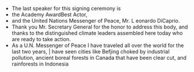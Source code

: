 - The last speaker for this signing ceremony is
- the Academy AwardBest Actor,
- and the United Nations Messenger of Peace, Mr. L eonardo DiCaprio.
- Thank you Mr. Secretary General for the honor to address this body, and thanks to the distinguished climate leaders assembled here today who are ready to take action.
- As a U.N. Messenger of Peace I have traveled all over the world for the last two years, | have seen cities like Befjing choked by industrial pollution, ancient boreal forests in Canada that have been clear cut, and rainforests in Indonesia